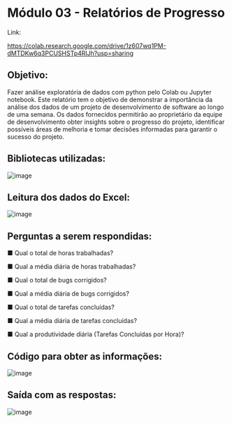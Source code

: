 #  Módulo 03 - Relatórios de Progresso

Link:

https://colab.research.google.com/drive/1z607wq1PM-dMTDKw6q3PCUSHSTp4RlJh?usp=sharing

## Objetivo:

<p>Fazer análise exploratória de dados com python pelo Colab ou Jupyter notebook. Este relatório tem o objetivo de demonstrar a importância da análise dos dados de um projeto de desenvolvimento de software ao longo de uma semana. Os dados fornecidos permitirão ao proprietário da equipe de desenvolvimento obter insights sobre o progresso do projeto, identificar possíveis áreas de melhoria e tomar decisões informadas para garantir o sucesso do projeto.</p>

## Bibliotecas utilizadas:
![image](https://github.com/pevehdev/atividade-individual-03/assets/114115311/ecff973e-95af-4754-9825-c4ca53f128cb)

## Leitura dos dados do Excel: 
![image](https://github.com/pevehdev/atividade-individual-03/assets/114115311/da4cba69-e234-458d-add8-fcd6f4a2fe47)



## Perguntas a serem respondidas:

■ Qual o total de horas trabalhadas? 

■ Qual a média diária de horas trabalhadas? 

■ Qual o total de bugs corrigidos?

■ Qual a média diária de bugs corrigidos?

■ Qual o total de tarefas concluídas?

■ Qual a média diária de tarefas concluídas?

■ Qual a produtividade diária (Tarefas Concluídas por Hora)?

## Código para obter as informações:
![image](https://github.com/pevehdev/atividade-individual-03/assets/114115311/2f321132-5751-4b25-af94-1ec47147b5bf)

## Saída com as respostas:

![image](https://github.com/pevehdev/atividade-individual-03/assets/114115311/704d1c84-c5a6-4def-931a-32881f1fbc48)



